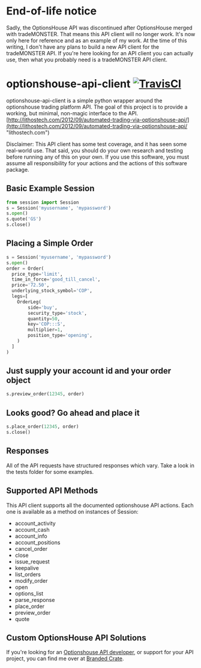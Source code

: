 # End-of-life notice

Sadly, the OptionsHouse API was discontinued after OptionsHouse merged with tradeMONSTER. That means this API client will no longer work. It's now only here for reference and as an example of my work. At the time of this writing, I don't have any plans to build a new API client for the tradeMONSTER API. If you're here looking for an API client you can actually use, then what you probably need is a tradeMONSTER API client.

# optionshouse-api-client [![TravisCI][travis-img-url]][travis-ci-url]

[travis-img-url]: https://travis-ci.org/stevecrozz/optionshouse-api-client.svg?branch=master
[travis-ci-url]: http://travis-ci.org/stevecrozz/optionshouse-api-client

optionshouse-api-client is a simple python wrapper around the optionshouse
trading platform API. The goal of this project is to provide a working, but
minimal, non-magic interface to the API.
[http://lithostech.com/2012/09/automated-trading-via-optionshouse-api/](http://lithostech.com/2012/09/automated-trading-via-optionshouse-api/ "lithostech.com")

Disclaimer:
This API client has some test coverage, and it has seen some real-world
use. That said, you should do your own research and testing before
running any of this on your own. If you use this software, you must
assume all responsibility for your actions and the actions of this
software package.

## Basic Example Session
```python
from session import Session
s = Session('myusername', 'mypassword')
s.open()
s.quote('GS')
s.close()
```

## Placing a Simple Order
```python
s = Session('myusername', 'mypassword')
s.open()
order = Order(
  price_type='limit',
  time_in_force='good_till_cancel',
  price='72.50',
  underlying_stock_symbol='COP',
  legs=[
    OrderLeg(
        side='buy',
        security_type='stock',
        quantity=50,
        key='COP:::S',
        multiplier=1,
        position_type='opening',
    )
  ]
)
```

## Just supply your account id and your order object
```python
s.preview_order(12345, order)
```

## Looks good? Go ahead and place it
```python
s.place_order(12345, order)
s.close()
```

## Responses
All of the API requests have structured responses which vary. Take a look in
the tests folder for some examples.

## Supported API Methods
This API client supports all the documented optionshouse API actions. Each one is available as a method on instances of Session:

* account_activity
* account_cash
* account_info
* account_positions
* cancel_order
* close
* issue_request
* keepalive
* list_orders
* modify_order
* open
* options_list
* parse_response
* place_order
* preview_order
* quote

## Custom OptionsHouse API Solutions
If you're looking for an [Optionshouse API developer](http://www.brandedcrate.com/optionshouse-api-developer/),
or support for your API project, you can find me over at [Branded Crate](http://www.brandedcrate.com).
